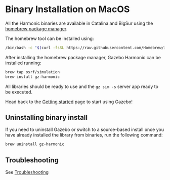 # Binary Installation on MacOS

All the Harmonic binaries are available in Catalina and BigSur using the
[homebrew package manager](https://brew.sh/).

The homebrew tool can be installed using:

```bash
/bin/bash -c "$(curl -fsSL https://raw.githubusercontent.com/Homebrew/install/master/install.sh)"
```

After installing the homebrew package manager, Gazebo Harmonic can be installed running:

```bash
brew tap osrf/simulation
brew install gz-harmonic
```

All libraries should be ready to use and the `gz sim -s` server app ready to be executed.

Head back to the [Getting started](/docs/all/getstarted)
page to start using Gazebo!

## Uninstalling binary install

If you need to uninstall Gazebo or switch to a source-based install once you
have already installed the library from binaries, run the following command:

```bash
brew uninstall gz-harmonic
```

## Troubleshooting

See [Troubleshooting](/docs/harmonic/troubleshooting#macos)
